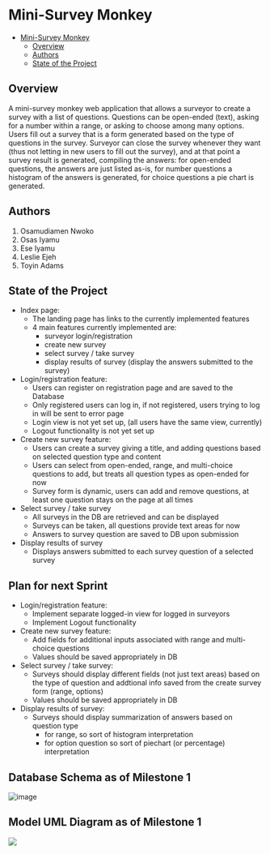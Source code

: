 # Mini-Survey Monkey

<!-- TOC -->
* [Mini-Survey Monkey](#mini-survey-monkey)
  * [Overview](#overview)
  * [Authors](#authors)
  * [State of the Project](#state-of-the-project)
<!-- TOC -->

## Overview
A mini-survey monkey web application that allows a surveyor to create a survey with a list of questions. Questions can be open-ended (text), asking for a number within a range, or asking to choose among many options. Users fill out a survey that is a form generated based on the type of questions in the survey. Surveyor can close the survey whenever they want (thus not letting in new users to fill out the survey), and at that point a survey result is generated, compiling the answers: for open-ended questions, the answers are just listed as-is, for number questions a histogram of the answers is generated, for choice questions a pie chart is generated.

## Authors
1. Osamudiamen Nwoko
2. Osas Iyamu
3. Ese Iyamu
4. Leslie Ejeh
5. Toyin Adams

## State of the Project
- Index page:
  - The landing page has links to the currently implemented features
  - 4 main features currently implemented are:
    - surveyor login/registration
    - create new survey
    - select survey / take survey
    - display results of survey (display the answers submitted to the survey)
- Login/registration feature:
  - Users can register on registration page and are saved to the Database
  - Only registered users can log in, if not registered, users trying to log in will be sent to error page
  - Login view is not yet set up, (all users have the same view, currently)
  - Logout functionality is not yet set up
- Create new survey feature:
  - Users can create a survey giving a title, and adding questions based on selected question type and content
  - Users can select from open-ended, range, and multi-choice questions to add, but treats all question types as open-ended for now
  - Survey form is dynamic, users can add and remove questions, at least one question stays on the page at all times
- Select survey / take survey
  - All surveys in the DB are retrieved and can be displayed
  - Surveys can be taken, all questions provide text areas for now
  - Answers to survey question are saved to DB upon submission
- Display results of survey
  - Displays answers submitted to each survey question of a selected survey

## Plan for next Sprint
- Login/registration feature:
  - Implement separate logged-in view for logged in surveyors
  - Implement Logout functionality
- Create new survey feature:
  - Add fields for additional inputs associated with range and multi-choice questions
  - Values should be saved appropriately in DB
- Select survey / take survey:
  - Surveys should display different fields (not just text areas) based on the type of question and addtional info saved from the create survey form (range, options)
  - Values should be saved appropriately in DB
- Display results of survey:
  - Surveys should display summarization of answers based on question type
    - for range, so sort of histogram interpretation
    - for option question so sort of piechart (or percentage) interpretation


## Database Schema as of Milestone 1
![image](https://github.com/charles-55/Mini-SurveyMonkey/assets/77470047/8e5ff22f-e72b-4987-b40d-165c8b9a3057)

## Model UML Diagram as of Milestone 1
![](/Users/cn/Downloads/package.png)